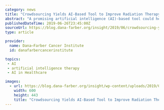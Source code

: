 ```yaml
---
category: news
title: "Crowdsourcing Yields AI-Based Tool to Improve Radiation Therapy in Lung Cancer"
abstract: "A promising artificial intelligence (AI)-based tool could help alleviate the burden on oncologists and improve the quality and consistency of cancer care. It could also deliver clinical expertise to underserved areas. Crowdsourcing is an increasingly ..."
publishedDateTime: 2019-06-26T23:45:00Z
sourceUrl: https://blog.dana-farber.org/insight/2019/06/crowdsourcing-yields-ai-based-tool-to-improve-radiation-therapy-in-lung-cancer/
type: article

provider:
  name: Dana–Farber Cancer Institute
  id: danafarbercancerinstitute

topics:
 - AI
 - artificial intelligence therapy
 - AI in Healthcare

images:
  - url: https://blog.dana-farber.org/insight/wp-content/uploads/2019/06/research-photo.jpg
    width: 600
    height: 443
    title: "Crowdsourcing Yields AI-Based Tool to Improve Radiation Therapy in Lung Cancer"
---
```

